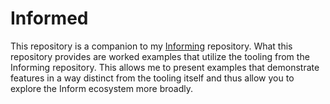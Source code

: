 # Informed

This repository is a companion to my [Informing](https://github.com/jeffnyman/informing) repository. What this repository provides are worked examples that utilize the tooling from the Informing repository. This allows me to present examples that demonstrate features in a way distinct from the tooling itself and thus allow you to explore the Inform ecosystem more broadly.
